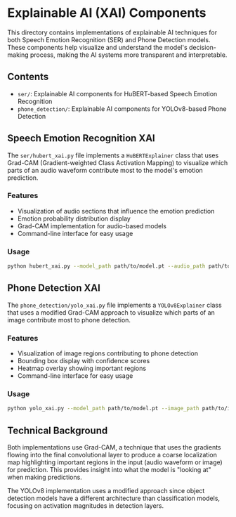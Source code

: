 # Explainable AI (XAI) Components

This directory contains implementations of explainable AI techniques for both Speech Emotion Recognition (SER) and Phone Detection models. These components help visualize and understand the model's decision-making process, making the AI systems more transparent and interpretable.

## Contents

- `ser/`: Explainable AI components for HuBERT-based Speech Emotion Recognition
- `phone_detection/`: Explainable AI components for YOLOv8-based Phone Detection

## Speech Emotion Recognition XAI

The `ser/hubert_xai.py` file implements a `HuBERTExplainer` class that uses Grad-CAM (Gradient-weighted Class Activation Mapping) to visualize which parts of an audio waveform contribute most to the model's emotion prediction.

### Features
- Visualization of audio sections that influence the emotion prediction
- Emotion probability distribution display
- Grad-CAM implementation for audio-based models
- Command-line interface for easy usage

### Usage
```bash
python hubert_xai.py --model_path path/to/model.pt --audio_path path/to/audio.wav --method grad_cam --output optional/output/path.png
```

## Phone Detection XAI

The `phone_detection/yolo_xai.py` file implements a `YOLOv8Explainer` class that uses a modified Grad-CAM approach to visualize which parts of an image contribute most to phone detection.

### Features
- Visualization of image regions contributing to phone detection
- Bounding box display with confidence scores
- Heatmap overlay showing important regions
- Command-line interface for easy usage

### Usage
```bash
python yolo_xai.py --model_path path/to/model.pt --image_path path/to/image.jpg --method grad_cam --output optional/output/path.png
```

## Technical Background

Both implementations use Grad-CAM, a technique that uses the gradients flowing into the final convolutional layer to produce a coarse localization map highlighting important regions in the input (audio waveform or image) for prediction. This provides insight into what the model is "looking at" when making predictions.

The YOLOv8 implementation uses a modified approach since object detection models have a different architecture than classification models, focusing on activation magnitudes in detection layers. 